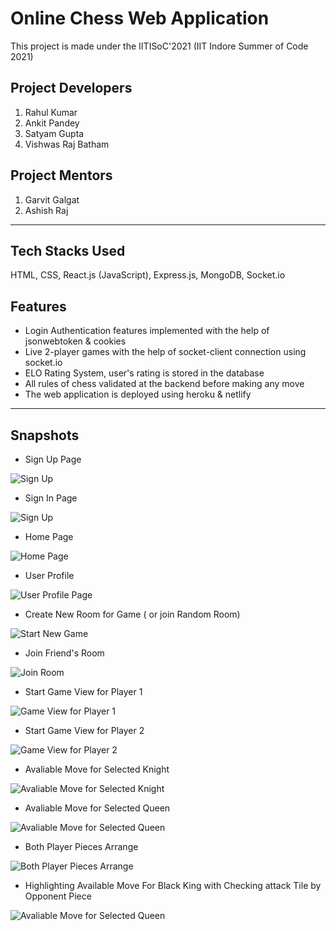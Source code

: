 # Online Chess Web Application

This project is made under the IITISoC'2021 (IIT Indore Summer of Code 2021)

## Project Developers

1. Rahul Kumar
2. Ankit Pandey
3. Satyam Gupta 
4. Vishwas Raj Batham

## Project Mentors

1. Garvit Galgat
2. Ashish Raj

<hr/>

## Tech Stacks Used

HTML, CSS, React.js (JavaScript), Express.js, MongoDB, Socket.io

## Features

- Login Authentication features implemented with the help of jsonwebtoken & cookies
- Live 2-player games with the help of socket-client connection using socket.io
- ELO Rating System, user's rating is stored in the database
- All rules of chess validated at the backend before making any move
- The web application is deployed using heroku & netlify

<hr/>

## Snapshots

- Sign Up Page

![Sign Up ](https://github.com/iankit31/Web20_Online_Chess_Platform_Website/blob/master/public/Readme%20Images/Screenshot%20(34).png)

- Sign In Page
 
![Sign Up ](https://github.com/iankit31/Web20_Online_Chess_Platform_Website/blob/master/public/Readme%20Images/Screenshot%20(53).png)

- Home Page

![Home Page](https://github.com/iankit31/Web20_Online_Chess_Platform_Website/blob/master/public/Readme%20Images/Screenshot%20(53).png)

- User Profile

![User Profile Page](https://github.com/iankit31/Web20_Online_Chess_Platform_Website/blob/master/public/Readme%20Images/Screenshot%20(55).png)

- Create New Room for Game ( or join Random Room)

![Start New Game](https://github.com/iankit31/Web20_Online_Chess_Platform_Website/blob/master/public/Readme%20Images/Screenshot%20(41).png)

- Join Friend's Room

![Join Room ](https://github.com/iankit31/Web20_Online_Chess_Platform_Website/blob/master/public/Readme%20Images/Screenshot%20(40).png)

- Start Game View for Player 1

![Game View for Player 1](https://github.com/iankit31/Web20_Online_Chess_Platform_Website/blob/master/public/Readme%20Images/Screenshot%20(42).png)

- Start Game View for Player 2

![Game View for Player 2](https://github.com/iankit31/Web20_Online_Chess_Platform_Website/blob/master/public/Readme%20Images/Screenshot%20(42).png)

- Avaliable Move for Selected Knight 

![Avaliable Move for Selected Knight ](https://github.com/iankit31/Web20_Online_Chess_Platform_Website/blob/master/public/Readme%20Images/Screenshot%20(46).png)

- Avaliable Move for Selected Queen 

![Avaliable Move for Selected Queen](https://github.com/iankit31/Web20_Online_Chess_Platform_Website/blob/master/public/Readme%20Images/Screenshot%20(47).png)

-  Both Player Pieces Arrange 

![Both Player Pieces Arrange ](https://github.com/iankit31/Web20_Online_Chess_Platform_Website/blob/master/public/Readme%20Images/Screenshot%20(48).png)

- Highlighting Available Move For Black King with Checking attack Tile by Opponent Piece

![Avaliable Move for Selected Queen](https://github.com/iankit31/Web20_Online_Chess_Platform_Website/blob/master/public/Readme%20Images/Screenshot%20(51).png)
<!-- 
-  CheckMate Event

![Avaliable Move for Selected Queen](https://github.com/iankit31/Web20_Online_Chess_Platform_Website/blob/master/public/Readme%20Images/Screenshot%20(53).png) -->

